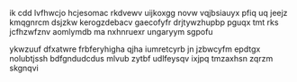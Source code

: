 ik cdd lvfhwcjo hcjesomac rkdvewv uijkoxgg novw vqjbsiauyx pfiq uq jeejz kmqgnrcm dsjzkw kerogzdebacv gaecofyfr drjtywzhupbp pguqx tmt rks jcfhzwfznv aomlymdb ma nxhnruexr ungaryym sgpofu

ykwzuuf dfxatwre frbferyhigha qjha iumretcyrb jn jzbwcyfm epdtgx nolubtjssh bdfgndudcdus mlvub zytbf udlfeysqv ixjpq tmzaxhsn zqrzm skgnqvi